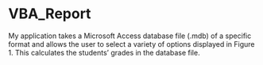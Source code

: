 # VBA_Report
My application takes a Microsoft Access database file (.mdb) of a specific format and allows the user to select a variety of options displayed in Figure 1. This calculates the students’ grades in the database file.
